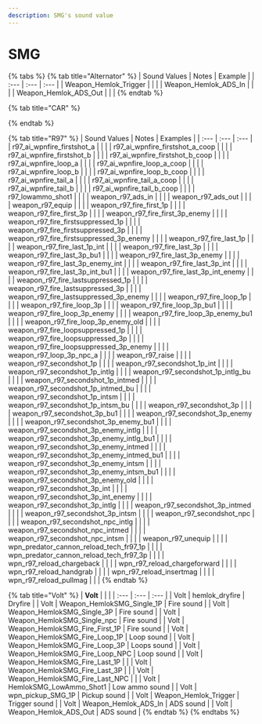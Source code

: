 ```yaml
---
description: SMG's sound value
---
```


# SMG

{% tabs %}
{% tab title="Alternator" %}
| Sound Values | Notes | Example |
| :--- | :--- | :--- |
| Weapon\_Hemlok\_Trigger |  |  |
| Weapon\_Hemlok\_ADS\_In |  |  |
| Weapon\_Hemlok\_ADS\_Out |  |  |
{% endtab %}

{% tab title="CAR" %}

{% endtab %}

{% tab title="R97" %}
| Sound Values | Notes | Examples |
| :--- | :--- | :--- |
| r97\_ai\_wpnfire\_firstshot\_a |  |  |
| r97\_ai\_wpnfire\_firstshot\_a\_coop |  |  |
| r97\_ai\_wpnfire\_firstshot\_b |  |  |
| r97\_ai\_wpnfire\_firstshot\_b\_coop |  |  |
| r97\_ai\_wpnfire\_loop\_a |  |  |
| r97\_ai\_wpnfire\_loop\_a\_coop |  |  |
| r97\_ai\_wpnfire\_loop\_b |  |  |
| r97\_ai\_wpnfire\_loop\_b\_coop |  |  |
| r97\_ai\_wpnfire\_tail\_a |  |  |
| r97\_ai\_wpnfire\_tail\_a\_coop |  |  |
| r97\_ai\_wpnfire\_tail\_b |  |  |
| r97\_ai\_wpnfire\_tail\_b\_coop |  |  |
| r97\_lowammo\_shot1 |  |  |
| weapon\_r97\_ads\_in |  |  |
| weapon\_r97\_ads\_out |  |  |
| weapon\_r97\_equip |  |  |
| weapon\_r97\_fire\_first\_1p |  |  |
| weapon\_r97\_fire\_first\_3p |  |  |
| weapon\_r97\_fire\_first\_3p\_enemy |  |  |
| weapon\_r97\_fire\_firstsuppressed\_1p |  |  |
| weapon\_r97\_fire\_firstsuppressed\_3p |  |  |
| weapon\_r97\_fire\_firstsuppressed\_3p\_enemy |  |  |
| weapon\_r97\_fire\_last\_1p |  |  |
| weapon\_r97\_fire\_last\_1p\_int |  |  |
| weapon\_r97\_fire\_last\_3p |  |  |
| weapon\_r97\_fire\_last\_3p\_bu1 |  |  |
| weapon\_r97\_fire\_last\_3p\_enemy |  |  |
| weapon\_r97\_fire\_last\_3p\_enemy\_int |  |  |
| weapon\_r97\_fire\_last\_3p\_int |  |  |
| weapon\_r97\_fire\_last\_3p\_int\_bu1 |  |  |
| weapon\_r97\_fire\_last\_3p\_int\_enemy |  |  |
| weapon\_r97\_fire\_lastsuppressed\_1p |  |  |
| weapon\_r97\_fire\_lastsuppressed\_3p |  |  |
| weapon\_r97\_fire\_lastsuppressed\_3p\_enemy |  |  |
| weapon\_r97\_fire\_loop\_1p |  |  |
| weapon\_r97\_fire\_loop\_3p |  |  |
| weapon\_r97\_fire\_loop\_3p\_bu1 |  |  |
| weapon\_r97\_fire\_loop\_3p\_enemy |  |  |
| weapon\_r97\_fire\_loop\_3p\_enemy\_bu1 |  |  |
| weapon\_r97\_fire\_loop\_3p\_enemy\_old |  |  |
| weapon\_r97\_fire\_loopsuppressed\_1p |  |  |
| weapon\_r97\_fire\_loopsuppressed\_3p |  |  |
| weapon\_r97\_fire\_loopsuppressed\_3p\_enemy |  |  |
| weapon\_r97\_loop\_3p\_npc\_a |  |  |
| weapon\_r97\_raise |  |  |
| weapon\_r97\_secondshot\_1p |  |  |
| weapon\_r97\_secondshot\_1p\_int |  |  |
| weapon\_r97\_secondshot\_1p\_intlg |  |  |
| weapon\_r97\_secondshot\_1p\_intlg\_bu |  |  |
| weapon\_r97\_secondshot\_1p\_intmed |  |  |
| weapon\_r97\_secondshot\_1p\_intmed\_bu |  |  |
| weapon\_r97\_secondshot\_1p\_intsm |  |  |
| weapon\_r97\_secondshot\_1p\_intsm\_bu |  |  |
| weapon\_r97\_secondshot\_3p |  |  |
| weapon\_r97\_secondshot\_3p\_bu1 |  |  |
| weapon\_r97\_secondshot\_3p\_enemy |  |  |
| weapon\_r97\_secondshot\_3p\_enemy\_bu1 |  |  |
| weapon\_r97\_secondshot\_3p\_enemy\_intlg |  |  |
| weapon\_r97\_secondshot\_3p\_enemy\_intlg\_bu1 |  |  |
| weapon\_r97\_secondshot\_3p\_enemy\_intmed |  |  |
| weapon\_r97\_secondshot\_3p\_enemy\_intmed\_bu1 |  |  |
| weapon\_r97\_secondshot\_3p\_enemy\_intsm |  |  |
| weapon\_r97\_secondshot\_3p\_enemy\_intsm\_bu1 |  |  |
| weapon\_r97\_secondshot\_3p\_enemy\_old |  |  |
| weapon\_r97\_secondshot\_3p\_int |  |  |
| weapon\_r97\_secondshot\_3p\_int\_enemy |  |  |
| weapon\_r97\_secondshot\_3p\_intlg |  |  |
| weapon\_r97\_secondshot\_3p\_intmed |  |  |
| weapon\_r97\_secondshot\_3p\_intsm |  |  |
| weapon\_r97\_secondshot\_npc |  |  |
| weapon\_r97\_secondshot\_npc\_intlg |  |  |
| weapon\_r97\_secondshot\_npc\_intmed |  |  |
| weapon\_r97\_secondshot\_npc\_intsm |  |  |
| weapon\_r97\_unequip |  |  |
| wpn\_predator\_cannon\_reload\_tech\_fr97\_1p |  |  |
| wpn\_predator\_cannon\_reload\_tech\_fr97\_3p |  |  |
| wpn\_r97\_reload\_chargeback |  |  |
| wpn\_r97\_reload\_chargeforward |  |  |
| wpn\_r97\_reload\_handgrab |  |  |
| wpn\_r97\_reload\_insertmag |  |  |
| wpn\_r97\_reload\_pullmag |  |  |
{% endtab %}

{% tab title="Volt" %}
| **Volt** |  |  |
| :--- | :--- | :--- |
| Volt | hemlok\_dryfire | Dryfire |
| Volt | Weapon\_HemlokSMG\_Single\_1P | Fire sound |
| Volt | Weapon\_HemlokSMG\_Single\_3P | Fire sound |
| Volt | Weapon\_HemlokSMG\_Single\_npc | Fire sound |
| Volt | Weapon\_HemlokSMG\_Fire\_First\_1P | Fire sound |
| Volt | Weapon\_HemlokSMG\_Fire\_Loop\_1P | Loop sound |
| Volt | Weapon\_HemlokSMG\_Fire\_Loop\_3P | Loops sound |
| Volt | Weapon\_HemlokSMG\_Fire\_Loop\_NPC | Loop sound |
| Volt | Weapon\_HemlokSMG\_Fire\_Last\_1P |  |
| Volt | Weapon\_HemlokSMG\_Fire\_Last\_3P |  |
| Volt | Weapon\_HemlokSMG\_Fire\_Last\_NPC |  |
| Volt | HemlokSMG\_LowAmmo\_Shot1 | Low ammo sound |
| Volt | wpn\_pickup\_SMG\_1P | Pickup sound |
| Volt | Weapon\_Hemlok\_Trigger | Trigger sound |
| Volt | Weapon\_Hemlok\_ADS\_In | ADS sound |
| Volt | Weapon\_Hemlok\_ADS\_Out | ADS sound |
{% endtab %}
{% endtabs %}

